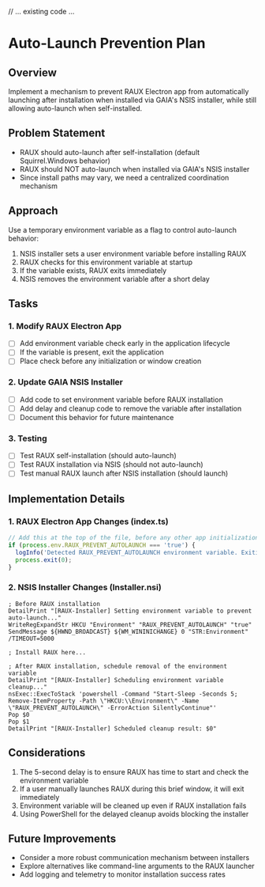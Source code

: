 // ... existing code ...

# Auto-Launch Prevention Plan

## Overview
Implement a mechanism to prevent RAUX Electron app from automatically launching after installation when installed via GAIA's NSIS installer, while still allowing auto-launch when self-installed.

## Problem Statement
- RAUX should auto-launch after self-installation (default Squirrel.Windows behavior)
- RAUX should NOT auto-launch when installed via GAIA's NSIS installer
- Since install paths may vary, we need a centralized coordination mechanism

## Approach
Use a temporary environment variable as a flag to control auto-launch behavior:
1. NSIS installer sets a user environment variable before installing RAUX
2. RAUX checks for this environment variable at startup
3. If the variable exists, RAUX exits immediately
4. NSIS removes the environment variable after a short delay

## Tasks

### 1. Modify RAUX Electron App
- [ ] Add environment variable check early in the application lifecycle
- [ ] If the variable is present, exit the application
- [ ] Place check before any initialization or window creation

### 2. Update GAIA NSIS Installer
- [ ] Add code to set environment variable before RAUX installation
- [ ] Add delay and cleanup code to remove the variable after installation
- [ ] Document this behavior for future maintenance

### 3. Testing
- [ ] Test RAUX self-installation (should auto-launch)
- [ ] Test RAUX installation via NSIS (should not auto-launch)
- [ ] Test manual RAUX launch after NSIS installation (should launch)

## Implementation Details

### 1. RAUX Electron App Changes (index.ts)
```typescript
// Add this at the top of the file, before any other app initialization code
if (process.env.RAUX_PREVENT_AUTOLAUNCH === 'true') {
  logInfo('Detected RAUX_PREVENT_AUTOLAUNCH environment variable. Exiting to prevent auto-launch.');
  process.exit(0);
}
```

### 2. NSIS Installer Changes (Installer.nsi)
```nsi
; Before RAUX installation
DetailPrint "[RAUX-Installer] Setting environment variable to prevent auto-launch..."
WriteRegExpandStr HKCU "Environment" "RAUX_PREVENT_AUTOLAUNCH" "true"
SendMessage ${HWND_BROADCAST} ${WM_WININICHANGE} 0 "STR:Environment" /TIMEOUT=5000

; Install RAUX here...

; After RAUX installation, schedule removal of the environment variable
DetailPrint "[RAUX-Installer] Scheduling environment variable cleanup..."
nsExec::ExecToStack 'powershell -Command "Start-Sleep -Seconds 5; Remove-ItemProperty -Path \"HKCU:\\Environment\" -Name \"RAUX_PREVENT_AUTOLAUNCH\" -ErrorAction SilentlyContinue"'
Pop $0
Pop $1
DetailPrint "[RAUX-Installer] Scheduled cleanup result: $0"
```

## Considerations
1. The 5-second delay is to ensure RAUX has time to start and check the environment variable
2. If a user manually launches RAUX during this brief window, it will exit immediately
3. Environment variable will be cleaned up even if RAUX installation fails
4. Using PowerShell for the delayed cleanup avoids blocking the installer

## Future Improvements
- Consider a more robust communication mechanism between installers
- Explore alternatives like command-line arguments to the RAUX launcher
- Add logging and telemetry to monitor installation success rates